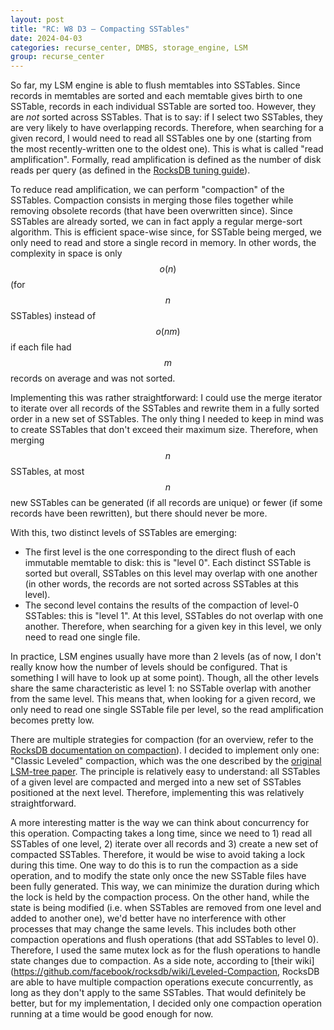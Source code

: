 ```yaml
---
layout: post
title: "RC: W8 D3 — Compacting SSTables"
date: 2024-04-03
categories: recurse_center, DMBS, storage_engine, LSM
group: recurse_center
---
```


So far, my LSM engine is able to flush memtables into SSTables.
Since records in memtables are sorted and each memtable gives birth to one SSTable, records in each individual SSTable
are sorted too.
However, they are _not_ sorted across SSTables.
That is to say: if I select two SSTables, they are very likely to have overlapping records.
Therefore, when searching for a given record, I would need to read all SSTables one by one (starting from the most
recently-written one to the oldest one).
This is what is called "read amplification".
Formally, read amplification is defined as the number of disk reads per query (as defined in
the [RocksDB tuning guide](https://github.com/facebook/rocksdb/wiki/RocksDB-Tuning-Guide)).

To reduce read amplification, we can perform "compaction" of the SSTables.
Compaction consists in merging those files together while removing obsolete records (that have been overwritten since).
Since SSTables are already sorted, we can in fact apply a regular merge-sort algorithm.
This is efficient space-wise since, for SSTable being merged, we only need to read and store a single record in memory.
In other words, the complexity in space is only $$o(n)$$ (for $$n$$ SSTables) instead of $$o(nm)$$ if each file had
$$m$$
records on average and was not sorted.

Implementing this was rather straightforward: I could use the merge iterator to iterate over all records of the SSTables
and rewrite them in a fully sorted order in a new set of SSTables.
The only thing I needed to keep in mind was to create SSTables that don't exceed their maximum size.
Therefore, when merging $$n$$ SSTables, at most $$n$$ new SSTables can be generated (if all records are unique) or fewer
(if some records have been rewritten), but there should never be more.

With this, two distinct levels of SSTables are emerging:

- The first level is the one corresponding to the direct flush of each immutable memtable to disk: this is "level 0".
  Each distinct SSTable is sorted but overall, SSTables on this level may overlap with one another (in other words, the
  records are not sorted across SSTables at this level).
- The second level contains the results of the compaction of level-0 SSTables: this is "level 1". At this level,
  SSTables do not overlap with one another. Therefore, when searching for a given key in this level, we only need to
  read one single file.

In practice, LSM engines usually have more than 2 levels (as of now, I don't really know how the number of levels should
be configured. That is something I will have to look up at some point).
Though, all the other levels share the same characteristic as level 1: no SSTable overlap with another from the same
level.
This means that, when looking for a given record, we only need to read one single SSTable file per level, so the read
amplification becomes pretty low.

There are multiple strategies for compaction (for an overview, refer to
the [RocksDB documentation on compaction](https://github.com/facebook/rocksdb/wiki/Compaction)).
I decided to implement only one: "Classic Leveled" compaction, which was the one described by
the [original LSM-tree paper](https://www.cs.umb.edu/~poneil/lsmtree.pdf).
The principle is relatively easy to understand: all SSTables of a given level are compacted and merged into a new set of
SSTables positioned at the next level.
Therefore, implementing this was relatively straightforward.

A more interesting matter is the way we can think about concurrency for this operation.
Compacting takes a long time, since we need to 1) read all SSTables of one level, 2) iterate over all records
and 3) create a new set of compacted SSTables.
Therefore, it would be wise to avoid taking a lock during this time.
One way to do this is to run the compaction as a side operation, and to modify the state only once the new SSTable files
have been fully generated.
This way, we can minimize the duration during which the lock is held by the compaction process.
On the other hand, while the state is being modified (i.e. when SSTables are removed from one level and added to another
one), we'd better have no interference with other processes that may change the same levels.
This includes both other compaction operations and flush operations (that add SSTables to level 0).
Therefore, I used the same mutex lock as for the flush operations to handle state changes due to compaction.
As a side note, according to [their wiki](https://github.com/facebook/rocksdb/wiki/Leveled-Compaction, RocksDB are able
to have multiple compaction operations execute concurrently, as long as they don't apply to the same SSTables. That
would definitely be better, but for my implementation, I decided only one compaction operation running at a time would
be good enough for now.
